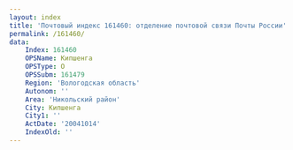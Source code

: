 ```yaml
---
layout: index
title: 'Почтовый индекс 161460: отделение почтовой связи Почты России'
permalink: /161460/
data:
    Index: 161460
    OPSName: Кипшенга
    OPSType: О
    OPSSubm: 161479
    Region: 'Вологодская область'
    Autonom: ''
    Area: 'Никольский район'
    City: Кипшенга
    City1: ''
    ActDate: '20041014'
    IndexOld: ''
---
```


